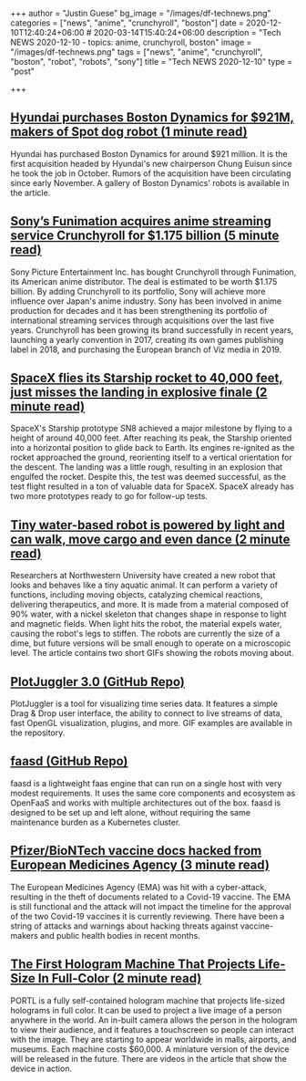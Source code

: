 +++
author = "Justin Guese"
bg_image = "/images/df-technews.png"
categories = ["news", "anime", "crunchyroll", "boston"]
date = 2020-12-10T12:40:24+06:00 # 2020-03-14T15:40:24+06:00
description = "Tech NEWS 2020-12-10 - topics: anime, crunchyroll, boston"
image = "/images/df-technews.png"
tags = ["news", "anime", "crunchyroll", "boston", "robot", "robots", "sony"]
title = "Tech NEWS 2020-12-10"
type = "post"

+++

## [Hyundai purchases Boston Dynamics for $921M, makers of Spot dog robot (1 minute read)](https://www.cnet.com/roadshow/news/hyundai-purchases-boston-dynamics-for-921m-makers-of-spot-dog-robot//1/010001764c58373d-bd8bee4b-f0c3-478e-8687-19b88d24bd7c-000000/MLKHFdYChuBJs7w1OgcMPLAWi_8rgetmHBPqdmIXEuI=171)

Hyundai has purchased Boston Dynamics for around $921 million. It is the first acquisition headed by Hyundai's new chairperson Chung Euisun since he took the job in October. Rumors of the acquisition have been circulating since early November. A gallery of Boston Dynamics' robots is available in the article.

## [Sony’s Funimation acquires anime streaming service Crunchyroll for $1.175 billion (5 minute read)](https://www.polygon.com/2020/12/9/21547657/sonys-funimation-acquires-crunchyroll-deal-price-watching-anime?scrolla=5eb6d68b7fedc32c19ef33b4/1/010001764c58373d-bd8bee4b-f0c3-478e-8687-19b88d24bd7c-000000/rEBO71h7c7Bj_TjqD1W7qSN29DNT_l4f1gTMsNRjokc=171)

Sony Picture Entertainment Inc. has bought Crunchyroll through Funimation, its American anime distributor. The deal is estimated to be worth $1.175 billion. By adding Crunchyroll to its portfolio, Sony will achieve more influence over Japan's anime industry. Sony has been involved in anime production for decades and it has been strengthening its portfolio of international streaming services through acquisitions over the last five years. Crunchyroll has been growing its brand successfully in recent years, launching a yearly convention in 2017, creating its own games publishing label in 2018, and purchasing the European branch of Viz media in 2019.

## [SpaceX flies its Starship rocket to 40,000 feet, just misses the landing in explosive finale (2 minute read)](https://techcrunch.com/2020/12/09/spacex-flies-its-starship-rocket-to-40000-feet-just-misses-the-landing-in-explosive-finale//1/010001764c58373d-bd8bee4b-f0c3-478e-8687-19b88d24bd7c-000000/Cn_o2okYfbhGzHVITnR7LUlFRsAE-bZ4D16jikdCcc0=171)

SpaceX's Starship prototype SN8 achieved a major milestone by flying to a height of around 40,000 feet. After reaching its peak, the Starship oriented into a horizontal position to glide back to Earth. Its engines re-ignited as the rocket approached the ground, reorienting itself to a vertical orientation for the descent. The landing was a little rough, resulting in an explosion that engulfed the rocket. Despite this, the test was deemed successful, as the test flight resulted in a ton of valuable data for SpaceX. SpaceX already has two more prototypes ready to go for follow-up tests.

## [Tiny water-based robot is powered by light and can walk, move cargo and even dance (2 minute read)](https://techcrunch.com/2020/12/09/tiny-water-based-robot-is-powered-by-light-and-can-walk-move-cargo-and-even-dance//1/010001764c58373d-bd8bee4b-f0c3-478e-8687-19b88d24bd7c-000000/0fos3eSSsbsguDbwY3Es2SO4nRNWHb8Ib6vCKZgGKAE=171)

Researchers at Northwestern University have created a new robot that looks and behaves like a tiny aquatic animal. It can perform a variety of functions, including moving objects, catalyzing chemical reactions, delivering therapeutics, and more. It is made from a material composed of 90% water, with a nickel skeleton that changes shape in response to light and magnetic fields. When light hits the robot, the material expels water, causing the robot's legs to stiffen. The robots are currently the size of a dime, but future versions will be small enough to operate on a microscopic level. The article contains two short GIFs showing the robots moving about.

## [PlotJuggler 3.0 (GitHub Repo)](https://github.com/facontidavide/PlotJuggler/1/010001764c58373d-bd8bee4b-f0c3-478e-8687-19b88d24bd7c-000000/N1_tyNmtkeJvV64rOQGaFcuB4RdeT92C5i0LL3AJPMQ=171)

PlotJuggler is a tool for visualizing time series data. It features a simple Drag & Drop user interface, the ability to connect to live streams of data, fast OpenGL visualization, plugins, and more. GIF examples are available in the repository.

## [faasd (GitHub Repo)](https://github.com/openfaas/faasd/1/010001764c58373d-bd8bee4b-f0c3-478e-8687-19b88d24bd7c-000000/lrOKxuQWpxc6DkAawSu9H3ix5bzirZGOqKciU3_Rb0U=171)

faasd is a lightweight faas engine that can run on a single host with very modest requirements. It uses the same core components and ecosystem as OpenFaaS and works with multiple architectures out of the box. faasd is designed to be set up and left alone, without requiring the same maintenance burden as a Kubernetes cluster.

## [Pfizer/BioNTech vaccine docs hacked from European Medicines Agency (3 minute read)](https://www.bbc.com/news/technology-55249353/1/010001764c58373d-bd8bee4b-f0c3-478e-8687-19b88d24bd7c-000000/lRFdNJSvumuoPvX8_xWs2-z6XLZ2ygzShVbqUmSsZGs=171)

The European Medicines Agency (EMA) was hit with a cyber-attack, resulting in the theft of documents related to a Covid-19 vaccine. The EMA is still functional and the attack will not impact the timeline for the approval of the two Covid-19 vaccines it is currently reviewing. There have been a string of attacks and warnings about hacking threats against vaccine-makers and public health bodies in recent months.

## [The First Hologram Machine That Projects Life-Size In Full-Color (2 minute read)](https://www.intelligentliving.co/first-hologram-machine-life-size//1/010001764c58373d-bd8bee4b-f0c3-478e-8687-19b88d24bd7c-000000/_4I_aPFBjcG_umm8gFlhnV8Kp3zo3DvmGoCixQl6i3s=171)

PORTL is a fully self-contained hologram machine that projects life-sized holograms in full color. It can be used to project a live image of a person anywhere in the world. An in-built camera allows the person in the hologram to view their audience, and it features a touchscreen so people can interact with the image. They are starting to appear worldwide in malls, airports, and museums. Each machine costs $60,000. A miniature version of the device will be released in the future. There are videos in the article that show the device in action.

